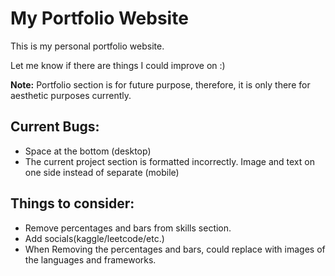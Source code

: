 # My Portfolio Website
This is my personal portfolio website.

Let me know if there are things I could improve on :)

**Note:** Portfolio section is for future purpose, therefore, it is only there for aesthetic purposes currently.

 ## Current Bugs:
 - Space at the bottom (desktop)
 - The current project section is formatted incorrectly. Image and text on one side instead of separate (mobile)

 ## Things to consider:
 - Remove percentages and bars from skills section.
 - Add socials(kaggle/leetcode/etc.)
 - When Removing the percentages and bars, could replace with images of the languages and frameworks.
